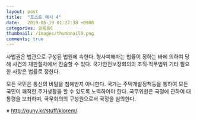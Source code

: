 ```yaml
---
layout: post
title:  "포스트 예시 4"
date:   2019-06-19 01:27:38 +0900
categories: 글묶음C
thumbnail: /images/thumbnail0.png
comments: true
---
```

사법권은 법관으로 구성된 법원에 속한다. 형사피해자는 법률이 정하는 바에 의하여 당해 사건의 재판절차에서 진술할 수 있다. 국가안전보장회의의 조직·직무범위 기타 필요한 사항은 법률로 정한다.

모든 국민은 통신의 비밀을 침해받지 아니한다. 국가는 주택개발정책등을 통하여 모든 국민이 쾌적한 주거생활을 할 수 있도록 노력하여야 한다. 국무위원은 국정에 관하여 대통령을 보좌하며, 국무회의의 구성원으로서 국정을 심의한다.

※ http://guny.kr/stuff/klorem/
